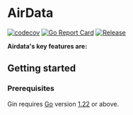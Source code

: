 # AirData

[![codecov](https://codecov.io/gh/zhangyunan1994/airdata/branch/main/graph/badge.svg)](https://codecov.io/gh/zhangyunan1994/airdata)
[![Go Report Card](https://goreportcard.com/badge/github.com/zhangyunan1994/airdata)](https://goreportcard.com/report/github.com/zhangyunan1994/airdata)
[![Release](https://img.shields.io/github/release/zhangyunan1994/airdata.svg?style=flat-square)](https://github.com/zhangyunan1994/airdata/releases)


**Airdata's key features are:**


## Getting started

### Prerequisites

Gin requires [Go](https://go.dev/) version [1.22](https://go.dev/doc/devel/release#go1.21.0) or above.
